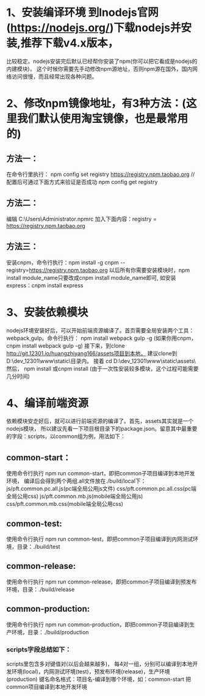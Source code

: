 # 1、安装编译环境 到lnodejs官网(https://nodejs.org/)下载nodejs并安装,推荐下载v4.x版本，
比较稳定。nodejs安装完后默认已经帮你安装了npm(你可以把它看成是nodejs的内建模块)，
这个时候你需要先手动修改npm源地址，否则npm源在国外，国内网络访问很慢，而且经常出现各种问题。

# 2、修改npm镜像地址，有3种方法：(这里我们默认使用淘宝镜像，也是最常用的)
## 方法一：
在命令行里执行： npm config set registry https://registry.npm.taobao.org
// 配置后可通过下面方式来验证是否成功
npm config get registry

## 方法二：
编辑 C:\Users\Administrator\.npmrc 加入下面内容：registry = https://registry.npm.taobao.org

## 方法三：
安装cnpm，命令行执行：npm install -g cnpm --registry=https://registry.npm.taobao.org
以后所有你需要安装模块时，npm install module_name只要改成cnpm install module_name即可,
如安装express：cnpm install express


# 3、安装依赖模块
nodejs环境安装好后，可以开始前端资源编译了。首页需要全局安装两个工具：webpack,gulp。命令行执行：
npm install webpack gulp -g (如果你用cnpm，cnpm install webpack gulp -g)
接下来，到clone http://git.12301.io/huangzhiyang166/assets项目到本地，
建议clone到D:\dev_12301\www\static\目录内。
接着 cd D:\dev_12301\www\static\assets\ 然后，
npm install 或cnpm install (由于一次性安装较多模块，这个过程可能需要几分时间)


# 4、编译前端资源
依赖模块安赱好后，就可以进行前端资源的编译了。首先，assets其实就是一个nodejs模块，
所以建议先看一下项目根目录下的package.json。留意其中最重要的字段：scripts，以common组为例，用法如下：
## common-start：
使用命令行执行 npm run common-start，即把common子项目编译到本地开发环境，
编译后会得到两个两组.all文件放在./build/local下：
js/pft.common.pc.all.js(pc端全局公用js文件)
css/pft.common.pc.all.css(pc端全局公用css)
js/pft.common.mb.js(mobile端全局公用js)
css/pft.common.mb.css(mobile端全局公用css)
## common-test:
使用命令行执行 npm run common-test，即把common子项目编译到内网测试环境，目录：./build/test
## common-release:
使用命令行执行 npm run common-release，即把common子项目编译到预发布环境，目录：./build/release
## common-production:
使用命令行执行 npm run common-production，即把common子项目编译到生产环境，目录：./build/production


### scripts字段总结如下：
scripts里包含多对键值对(以后会越来越多)，
每4对一组，分别可以编译到本地开发环境(local)，内网测试环境(test)，预发布环境(release)，生产环境(production)
键名命名格式：项目名-编译到哪个环境，如：common-start 把common项目编译到本地开发环境


